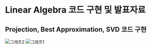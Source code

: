 # Linear Algebra 코드 구현 및 발표자료

## Projection, Best Approximation, SVD 코드 구현

![그래프2](https://github.com/user-attachments/assets/9bf08573-4be4-418e-9412-3d53cc16944e)
![그래프1](https://github.com/user-attachments/assets/cf7ce1c3-753e-4996-b3ff-17cecdb49583)
